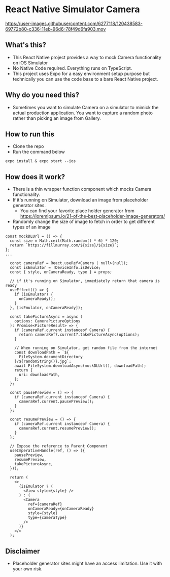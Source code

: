 # React Native Simulator Camera

https://user-images.githubusercontent.com/6277118/120438583-69772b80-c336-11eb-96d6-78f49d6fa903.mov

## What's this?

- This React Native project provides a way to mock Camera functionality on iOS Simulator
- No Native Code required. Everything runs on TypeScript.
- This project uses Expo for a easy environment setup purpose but technically you can use the code base to a bare React Native project.

## Why do you need this?

- Sometimes you want to simulate Camera on a simulator to mimick the actual production application. You want to capture a random photo rather than picking an image from Gallery.

## How to run this

- Clone the repo
- Run the command below

```
expo install & expo start --ios
```

## How does it work?

- There is a thin wrapper function component which mocks Camera functionality.
- If it's running on Simulator, download an image from placeholder generator sites.
  - You can find your favorite place holder generator from https://loremipsum.io/21-of-the-best-placeholder-image-generators/  
- Randomly change the size of image to fetch in order to get different types of an image

```
const mockDLUrl = () => {
  const size = Math.ceil(Math.random() * 6) * 120;
  return `https://fillmurray.com/${size}/${size}`;
};
...

  const cameraRef = React.useRef<Camera | null>(null);
  const isEmulator = !DeviceInfo.isDevice;
  const { style, onCameraReady, type } = props;

  // if it's running on Simulator, immediately return that camera is ready
  useEffect(() => {
    if (isEmulator) {
      onCameraReady();
    }
  }, [isEmulator, onCameraReady]);

  const takePictureAsync = async (
    options: CameraPictureOptions
  ): Promise<PictureResult> => {
    if (cameraRef.current instanceof Camera) {
      return cameraRef?.current?.takePictureAsync(options);
    }

    // When running on Simulator, get random file from the internet
    const downloadPath = `${
      FileSystem.documentDirectory
    }/${randomString()}.jpg`;
    await FileSystem.downloadAsync(mockDLUrl(), downloadPath);
    return {
      uri: downloadPath,
    };
  };

  const pausePreview = () => {
    if (cameraRef.current instanceof Camera) {
      cameraRef.current.pausePreview();
    }
  };

  const resumePreview = () => {
    if (cameraRef.current instanceof Camera) {
      cameraRef.current.resumePreview();
    }
  };

  // Expose the reference to Parent Component
  useImperativeHandle(ref, () => ({
    pausePreview,
    resumePreview,
    takePictureAsync,
  }));

  return (
    <>
      {isEmulator ? (
        <View style={style} />
      ) : (
        <Camera
          ref={cameraRef}
          onCameraReady={onCameraReady}
          style={style}
          type={cameraType}
        />
      )}
    </>
  );
```

## Disclaimer

- Placeholder generator sites might have an access limitation. Use it with your own risk.
